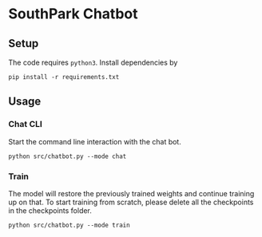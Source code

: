 # SouthPark Chatbot

## Setup

The code requires `python3`. Install dependencies by

```
pip install -r requirements.txt
```

## Usage

### Chat CLI

Start the command line interaction with the chat bot.
```
python src/chatbot.py --mode chat
```

### Train

The model will restore the previously trained weights and continue training up on that. To start training from scratch, please delete all the checkpoints in the checkpoints folder.

```
python src/chatbot.py --mode train
```

